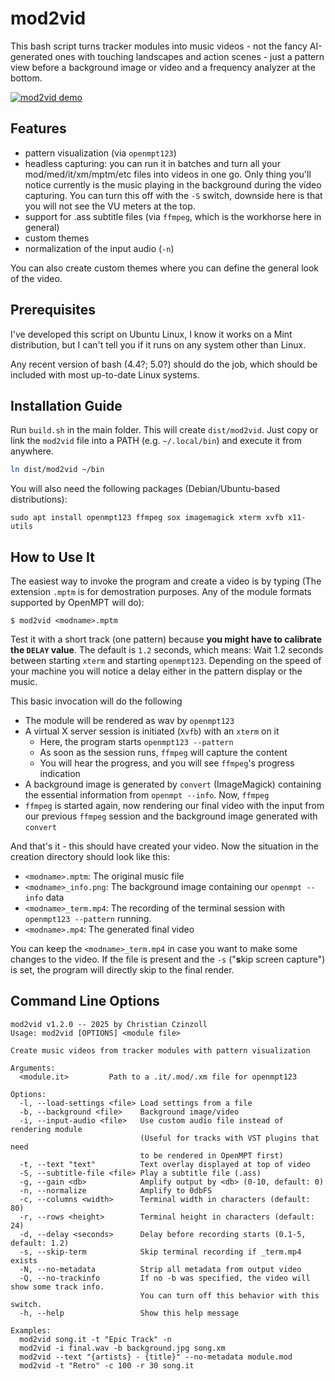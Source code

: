 # mod2vid

This bash script turns tracker modules into music videos - not the fancy AI-generated ones with touching landscapes and action scenes - just a pattern view before a background image or video and a frequency analyzer at the bottom.

[![mod2vid demo](https://img.youtube.com/vi/awEMUQ_7STY/0.jpg)](https://www.youtube.com/watch?v=awEMUQ_7STY)

## Features

 - pattern visualization (via `openmpt123`)
 - headless capturing: you can run it in batches and turn all your mod/med/it/xm/mptm/etc files into videos in one go. Only thing you'll notice currently is the music playing in the background during the video capturing. You can turn this off with the `-S` switch, downside here is that you will not see the VU meters at the top.
 - support for .ass subtitle files (via `ffmpeg`, which is the workhorse here in general)
 - custom themes
 - normalization of the input audio (`-n`)

You can also create custom themes where you can define the general look of the video.

## Prerequisites

I've developed this script on Ubuntu Linux, I know it works on a Mint distribution, but I can't tell you if it runs on any system other than Linux.

Any recent version of bash (4.4?; 5.0?) should do the job, which should be included with most up-to-date Linux systems.

## Installation Guide

Run `build.sh` in the main folder. This will create `dist/mod2vid`. Just copy or link the `mod2vid` file into a PATH (e.g. `~/.local/bin`) and execute it from anywhere.
```bash
ln dist/mod2vid ~/bin
```

You will also need the following packages (Debian/Ubuntu-based distributions):

```
sudo apt install openmpt123 ffmpeg sox imagemagick xterm xvfb x11-utils
```

## How to Use It

The easiest way to invoke the program and create a video is by typing (The extension `.mptm` is for demostration purposes. Any of the module formats supported by OpenMPT will do):

```
$ mod2vid <modname>.mptm
```

Test it with a short track (one pattern) because **you might have to calibrate the `DELAY` value**. The default is `1.2` seconds, which means: Wait 1.2 seconds between starting `xterm` and starting `openmpt123`. Depending on the speed of your machine you will notice a delay either in the pattern display or the music.

This basic invocation will do the following
  - The module will be rendered as wav by `openmpt123`
  - A virtual X server session is initiated (`Xvfb`) with an `xterm` on it
     - Here, the program starts `openmpt123 --pattern`
     - As soon as the session runs, `ffmpeg` will capture the content
     - You will hear the progress, and you will see `ffmpeg`'s progress indication
  - A background image is generated by `convert` (ImageMagick) containing the essential information from `openmpt --info`. Now, `ffmpeg`
  - `ffmpeg` is started again, now rendering our final video with the input from our previous `ffmpeg` session and the background image generated with `convert`

And that's it - this should have created your video. Now the situation in the creation directory should look like this:
- `<modname>.mptm`: The original music file
- `<modname>_info.png`: The background image containing our `openmpt --info` data
- `<modname>_term.mp4`: The recording of the terminal session with `openmpt123 --pattern` running.
- `<modname>.mp4`: The generated final video

You can keep the `<modname>_term.mp4` in case you want to make some changes to the video. If the file is present and the `-s` ("**s**kip screen capture") is set, the program will directly skip to the final render.

## Command Line Options

```plaintext
mod2vid v1.2.0 -- 2025 by Christian Czinzoll
Usage: mod2vid [OPTIONS] <module file>

Create music videos from tracker modules with pattern visualization

Arguments:
  <module.it>         Path to a .it/.mod/.xm file for openmpt123

Options:
  -l, --load-settings <file> Load settings from a file
  -b, --background <file>    Background image/video
  -i, --input-audio <file>   Use custom audio file instead of rendering module
                             (Useful for tracks with VST plugins that need
                             to be rendered in OpenMPT first)
  -t, --text "text"          Text overlay displayed at top of video
  -S, --subtitle-file <file> Play a subtitle file (.ass)
  -g, --gain <db>            Amplify output by <db> (0-10, default: 0)
  -n, --normalize            Amplify to 0dbFS
  -c, --columns <width>      Terminal width in characters (default: 80)
  -r, --rows <height>        Terminal height in characters (default: 24)
  -d, --delay <seconds>      Delay before recording starts (0.1-5, default: 1.2)
  -s, --skip-term            Skip terminal recording if _term.mp4 exists
  -N, --no-metadata          Strip all metadata from output video
  -Q, --no-trackinfo         If no -b was specified, the video will show some track info.
                             You can turn off this behavior with this switch.
  -h, --help                 Show this help message

Examples:
  mod2vid song.it -t "Epic Track" -n
  mod2vid -i final.wav -b background.jpg song.xm
  mod2vid --text "{artists} - {title}" --no-metadata module.mod
  mod2vid -t "Retro" -c 100 -r 30 song.it
```
